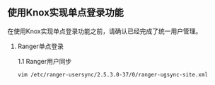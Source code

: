 ## 使用Knox实现单点登录功能

在使用Knox实现单点登录功能之前，请确认已经完成了统一用户管理。

1. Ranger单点登录
    
    1.1 Ranger用户同步
    ```
    vim /etc/ranger-usersync/2.5.3.0-37/0/ranger-ugsync-site.xml
    
    ```